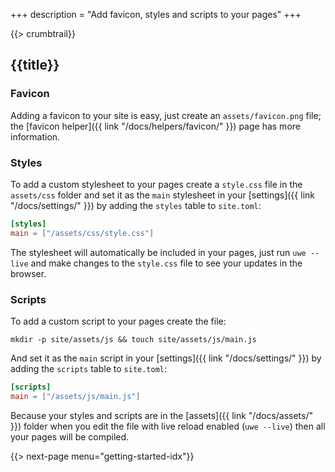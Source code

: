 +++
description = "Add favicon, styles and scripts to your pages"
+++

{{> crumbtrail}}

## {{title}}

### Favicon

Adding a favicon to your site is easy, just create an `assets/favicon.png` file; the [favicon helper]({{ link "/docs/helpers/favicon/" }}) page has more information.

### Styles

To add a custom stylesheet to your pages create a `style.css` file in the `assets/css` folder and set it as the `main` stylesheet in your [settings]({{ link "/docs/settings/" }}) by adding the `styles` table to `site.toml`:

```toml
[styles]
main = ["/assets/css/style.css"]
```

The stylesheet will automatically be included in your pages, just run `uwe --live` and make changes to the `style.css` file to see your updates in the browser.

### Scripts

To add a custom script to your pages create the file:

```text
mkdir -p site/assets/js && touch site/assets/js/main.js
```

And set it as the `main` script in your [settings]({{ link "/docs/settings/" }}) by adding the `scripts` table to `site.toml`:

```toml
[scripts]
main = ["/assets/js/main.js"]
```

<!-- TODO: make this a note -->

Because your styles and scripts are in the [assets]({{ link "/docs/assets/" }}) folder when you edit the file with live reload enabled (`uwe --live`) then all your pages will be compiled.

{{> next-page menu="getting-started-idx"}}
